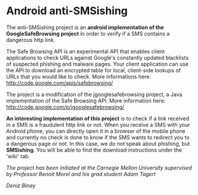 # Android anti-SMSishing #

The anti-SMSishing project is an **android implementation of the GoogleSafeBrowsing project** in order to verify if a SMS contains a dangerous http link.

The Safe Browsing API is an experimental API that enables client applications to check URLs against Google's constantly updated blacklists of suspected phishing and malware pages. Your client application can use the API to download an encrypted table for local, client-side lookups of URLs that you would like to check. More informations here:
http://code.google.com/apis/safebrowsing/

The project is a modification of the jgooglesafebrowsing project, a Java implementation of the Safe Browsing API. More information here:
http://code.google.com/p/jgooglesafebrowsing/

**An interesting implementation of this project** is to check if a link received in a SMS is a fraudulent http link or not. When you receive a SMS with your Android phone, you can directly open it in a browser of the mobile phone and currently no check is done to know if the SMS wants to redirect you to a dangerous page or not. In this case, we do not speak about phishing, but **SMSishing**.
You will be able to find the download instructions under the 'wiki' tab.

_The project has been initiated at the Carnegie Mellon University supervised by Professor Benoit Morel and his grad student Adam Tagert_

_Deniz Binay_